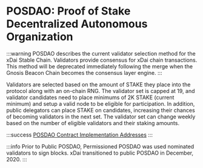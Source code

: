 ---
---

# POSDAO: Proof of Stake Decentralized Autonomous Organization

:::warning
POSDAO describes the current validator selection method for the xDai Stable Chain.  Validators provide consensus for xDai chain transactions. This method will be deprecated immediately following the merge when the Gnosis Beacon Chain becomes the consensus layer engine.
:::

Validators are selected based on the amount of STAKE they place into the protocol along with an on-chain RNG. The validator set is capped at 19, and validator candidates need to place minimums of 2K STAKE (current minimum) and setup a valid node to be eligible for participation. In addition, public delegators can place STAKE on candidates, increasing their chances of becoming validators in the next set. The validator set can change weekly based on the number of eligible validators and their staking amounts.

:::success [POSDAO Contract Implementation Addresses](https://github.com/poanetwork/poa-chain-spec/blob/dai/contracts.json#L9)
:::

:::info
Prior to Public POSDAO, Permissioned POSDAO was used nominated validators to sign blocks. xDai transitioned to public POSDAO in December, 2020.
:::